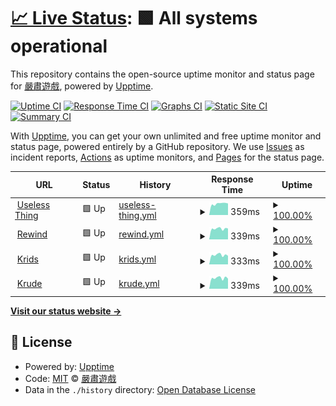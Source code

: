 # [📈 Live Status](https://KusStar.github.io/serious-uptimes): <!--live status--> **🟩 All systems operational**

This repository contains the open-source uptime monitor and status page for [嚴肅遊戲](kusstar.uselessthing.top), powered by [Upptime](https://github.com/upptime/upptime).

[![Uptime CI](https://github.com/KusStar/serious-uptimes/workflows/Uptime%20CI/badge.svg)](https://github.com/KusStar/serious-uptimes/actions?query=workflow%3A%22Uptime+CI%22)
[![Response Time CI](https://github.com/KusStar/serious-uptimes/workflows/Response%20Time%20CI/badge.svg)](https://github.com/KusStar/serious-uptimes/actions?query=workflow%3A%22Response+Time+CI%22)
[![Graphs CI](https://github.com/KusStar/serious-uptimes/workflows/Graphs%20CI/badge.svg)](https://github.com/KusStar/serious-uptimes/actions?query=workflow%3A%22Graphs+CI%22)
[![Static Site CI](https://github.com/KusStar/serious-uptimes/workflows/Static%20Site%20CI/badge.svg)](https://github.com/KusStar/serious-uptimes/actions?query=workflow%3A%22Static+Site+CI%22)
[![Summary CI](https://github.com/KusStar/serious-uptimes/workflows/Summary%20CI/badge.svg)](https://github.com/KusStar/serious-uptimes/actions?query=workflow%3A%22Summary+CI%22)

With [Upptime](https://upptime.js.org), you can get your own unlimited and free uptime monitor and status page, powered entirely by a GitHub repository. We use [Issues](https://github.com/KusStar/serious-uptimes/issues) as incident reports, [Actions](https://github.com/KusStar/serious-uptimes/actions) as uptime monitors, and [Pages](https://KusStar.github.io/serious-uptimes) for the status page.

<!--start: status pages-->
<!-- This summary is generated by Upptime (https://github.com/upptime/upptime) -->
<!-- Do not edit this manually, your changes will be overwritten -->
<!-- prettier-ignore -->
| URL | Status | History | Response Time | Uptime |
| --- | ------ | ------- | ------------- | ------ |
| <img alt="" src="https://icons.duckduckgo.com/ip3/uselessthing.top.ico" height="13"> [Useless Thing](https://uselessthing.top/) | 🟩 Up | [useless-thing.yml](https://github.com/KusStar/serious-uptimes/commits/HEAD/history/useless-thing.yml) | <details><summary><img alt="Response time graph" src="./graphs/useless-thing/response-time-week.png" height="20"> 359ms</summary><br><a href="https://KusStar.github.io/serious-uptimes/history/useless-thing"><img alt="Response time 411" src="https://img.shields.io/endpoint?url=https%3A%2F%2Fraw.githubusercontent.com%2FKusStar%2Fserious-uptimes%2FHEAD%2Fapi%2Fuseless-thing%2Fresponse-time.json"></a><br><a href="https://KusStar.github.io/serious-uptimes/history/useless-thing"><img alt="24-hour response time 367" src="https://img.shields.io/endpoint?url=https%3A%2F%2Fraw.githubusercontent.com%2FKusStar%2Fserious-uptimes%2FHEAD%2Fapi%2Fuseless-thing%2Fresponse-time-day.json"></a><br><a href="https://KusStar.github.io/serious-uptimes/history/useless-thing"><img alt="7-day response time 359" src="https://img.shields.io/endpoint?url=https%3A%2F%2Fraw.githubusercontent.com%2FKusStar%2Fserious-uptimes%2FHEAD%2Fapi%2Fuseless-thing%2Fresponse-time-week.json"></a><br><a href="https://KusStar.github.io/serious-uptimes/history/useless-thing"><img alt="30-day response time 339" src="https://img.shields.io/endpoint?url=https%3A%2F%2Fraw.githubusercontent.com%2FKusStar%2Fserious-uptimes%2FHEAD%2Fapi%2Fuseless-thing%2Fresponse-time-month.json"></a><br><a href="https://KusStar.github.io/serious-uptimes/history/useless-thing"><img alt="1-year response time 409" src="https://img.shields.io/endpoint?url=https%3A%2F%2Fraw.githubusercontent.com%2FKusStar%2Fserious-uptimes%2FHEAD%2Fapi%2Fuseless-thing%2Fresponse-time-year.json"></a></details> | <details><summary><a href="https://KusStar.github.io/serious-uptimes/history/useless-thing">100.00%</a></summary><a href="https://KusStar.github.io/serious-uptimes/history/useless-thing"><img alt="All-time uptime 99.97%" src="https://img.shields.io/endpoint?url=https%3A%2F%2Fraw.githubusercontent.com%2FKusStar%2Fserious-uptimes%2FHEAD%2Fapi%2Fuseless-thing%2Fuptime.json"></a><br><a href="https://KusStar.github.io/serious-uptimes/history/useless-thing"><img alt="24-hour uptime 100.00%" src="https://img.shields.io/endpoint?url=https%3A%2F%2Fraw.githubusercontent.com%2FKusStar%2Fserious-uptimes%2FHEAD%2Fapi%2Fuseless-thing%2Fuptime-day.json"></a><br><a href="https://KusStar.github.io/serious-uptimes/history/useless-thing"><img alt="7-day uptime 100.00%" src="https://img.shields.io/endpoint?url=https%3A%2F%2Fraw.githubusercontent.com%2FKusStar%2Fserious-uptimes%2FHEAD%2Fapi%2Fuseless-thing%2Fuptime-week.json"></a><br><a href="https://KusStar.github.io/serious-uptimes/history/useless-thing"><img alt="30-day uptime 100.00%" src="https://img.shields.io/endpoint?url=https%3A%2F%2Fraw.githubusercontent.com%2FKusStar%2Fserious-uptimes%2FHEAD%2Fapi%2Fuseless-thing%2Fuptime-month.json"></a><br><a href="https://KusStar.github.io/serious-uptimes/history/useless-thing"><img alt="1-year uptime 100.00%" src="https://img.shields.io/endpoint?url=https%3A%2F%2Fraw.githubusercontent.com%2FKusStar%2Fserious-uptimes%2FHEAD%2Fapi%2Fuseless-thing%2Fuptime-year.json"></a></details>
| <img alt="" src="https://icons.duckduckgo.com/ip3/rewind.uselessthing.top.ico" height="13"> [Rewind](https://rewind.uselessthing.top/) | 🟩 Up | [rewind.yml](https://github.com/KusStar/serious-uptimes/commits/HEAD/history/rewind.yml) | <details><summary><img alt="Response time graph" src="./graphs/rewind/response-time-week.png" height="20"> 339ms</summary><br><a href="https://KusStar.github.io/serious-uptimes/history/rewind"><img alt="Response time 328" src="https://img.shields.io/endpoint?url=https%3A%2F%2Fraw.githubusercontent.com%2FKusStar%2Fserious-uptimes%2FHEAD%2Fapi%2Frewind%2Fresponse-time.json"></a><br><a href="https://KusStar.github.io/serious-uptimes/history/rewind"><img alt="24-hour response time 343" src="https://img.shields.io/endpoint?url=https%3A%2F%2Fraw.githubusercontent.com%2FKusStar%2Fserious-uptimes%2FHEAD%2Fapi%2Frewind%2Fresponse-time-day.json"></a><br><a href="https://KusStar.github.io/serious-uptimes/history/rewind"><img alt="7-day response time 339" src="https://img.shields.io/endpoint?url=https%3A%2F%2Fraw.githubusercontent.com%2FKusStar%2Fserious-uptimes%2FHEAD%2Fapi%2Frewind%2Fresponse-time-week.json"></a><br><a href="https://KusStar.github.io/serious-uptimes/history/rewind"><img alt="30-day response time 330" src="https://img.shields.io/endpoint?url=https%3A%2F%2Fraw.githubusercontent.com%2FKusStar%2Fserious-uptimes%2FHEAD%2Fapi%2Frewind%2Fresponse-time-month.json"></a><br><a href="https://KusStar.github.io/serious-uptimes/history/rewind"><img alt="1-year response time 330" src="https://img.shields.io/endpoint?url=https%3A%2F%2Fraw.githubusercontent.com%2FKusStar%2Fserious-uptimes%2FHEAD%2Fapi%2Frewind%2Fresponse-time-year.json"></a></details> | <details><summary><a href="https://KusStar.github.io/serious-uptimes/history/rewind">100.00%</a></summary><a href="https://KusStar.github.io/serious-uptimes/history/rewind"><img alt="All-time uptime 100.00%" src="https://img.shields.io/endpoint?url=https%3A%2F%2Fraw.githubusercontent.com%2FKusStar%2Fserious-uptimes%2FHEAD%2Fapi%2Frewind%2Fuptime.json"></a><br><a href="https://KusStar.github.io/serious-uptimes/history/rewind"><img alt="24-hour uptime 100.00%" src="https://img.shields.io/endpoint?url=https%3A%2F%2Fraw.githubusercontent.com%2FKusStar%2Fserious-uptimes%2FHEAD%2Fapi%2Frewind%2Fuptime-day.json"></a><br><a href="https://KusStar.github.io/serious-uptimes/history/rewind"><img alt="7-day uptime 100.00%" src="https://img.shields.io/endpoint?url=https%3A%2F%2Fraw.githubusercontent.com%2FKusStar%2Fserious-uptimes%2FHEAD%2Fapi%2Frewind%2Fuptime-week.json"></a><br><a href="https://KusStar.github.io/serious-uptimes/history/rewind"><img alt="30-day uptime 100.00%" src="https://img.shields.io/endpoint?url=https%3A%2F%2Fraw.githubusercontent.com%2FKusStar%2Fserious-uptimes%2FHEAD%2Fapi%2Frewind%2Fuptime-month.json"></a><br><a href="https://KusStar.github.io/serious-uptimes/history/rewind"><img alt="1-year uptime 100.00%" src="https://img.shields.io/endpoint?url=https%3A%2F%2Fraw.githubusercontent.com%2FKusStar%2Fserious-uptimes%2FHEAD%2Fapi%2Frewind%2Fuptime-year.json"></a></details>
| <img alt="" src="https://icons.duckduckgo.com/ip3/krids.uselessthing.top.ico" height="13"> [Krids](https://krids.uselessthing.top/) | 🟩 Up | [krids.yml](https://github.com/KusStar/serious-uptimes/commits/HEAD/history/krids.yml) | <details><summary><img alt="Response time graph" src="./graphs/krids/response-time-week.png" height="20"> 333ms</summary><br><a href="https://KusStar.github.io/serious-uptimes/history/krids"><img alt="Response time 309" src="https://img.shields.io/endpoint?url=https%3A%2F%2Fraw.githubusercontent.com%2FKusStar%2Fserious-uptimes%2FHEAD%2Fapi%2Fkrids%2Fresponse-time.json"></a><br><a href="https://KusStar.github.io/serious-uptimes/history/krids"><img alt="24-hour response time 304" src="https://img.shields.io/endpoint?url=https%3A%2F%2Fraw.githubusercontent.com%2FKusStar%2Fserious-uptimes%2FHEAD%2Fapi%2Fkrids%2Fresponse-time-day.json"></a><br><a href="https://KusStar.github.io/serious-uptimes/history/krids"><img alt="7-day response time 333" src="https://img.shields.io/endpoint?url=https%3A%2F%2Fraw.githubusercontent.com%2FKusStar%2Fserious-uptimes%2FHEAD%2Fapi%2Fkrids%2Fresponse-time-week.json"></a><br><a href="https://KusStar.github.io/serious-uptimes/history/krids"><img alt="30-day response time 317" src="https://img.shields.io/endpoint?url=https%3A%2F%2Fraw.githubusercontent.com%2FKusStar%2Fserious-uptimes%2FHEAD%2Fapi%2Fkrids%2Fresponse-time-month.json"></a><br><a href="https://KusStar.github.io/serious-uptimes/history/krids"><img alt="1-year response time 310" src="https://img.shields.io/endpoint?url=https%3A%2F%2Fraw.githubusercontent.com%2FKusStar%2Fserious-uptimes%2FHEAD%2Fapi%2Fkrids%2Fresponse-time-year.json"></a></details> | <details><summary><a href="https://KusStar.github.io/serious-uptimes/history/krids">100.00%</a></summary><a href="https://KusStar.github.io/serious-uptimes/history/krids"><img alt="All-time uptime 100.00%" src="https://img.shields.io/endpoint?url=https%3A%2F%2Fraw.githubusercontent.com%2FKusStar%2Fserious-uptimes%2FHEAD%2Fapi%2Fkrids%2Fuptime.json"></a><br><a href="https://KusStar.github.io/serious-uptimes/history/krids"><img alt="24-hour uptime 100.00%" src="https://img.shields.io/endpoint?url=https%3A%2F%2Fraw.githubusercontent.com%2FKusStar%2Fserious-uptimes%2FHEAD%2Fapi%2Fkrids%2Fuptime-day.json"></a><br><a href="https://KusStar.github.io/serious-uptimes/history/krids"><img alt="7-day uptime 100.00%" src="https://img.shields.io/endpoint?url=https%3A%2F%2Fraw.githubusercontent.com%2FKusStar%2Fserious-uptimes%2FHEAD%2Fapi%2Fkrids%2Fuptime-week.json"></a><br><a href="https://KusStar.github.io/serious-uptimes/history/krids"><img alt="30-day uptime 100.00%" src="https://img.shields.io/endpoint?url=https%3A%2F%2Fraw.githubusercontent.com%2FKusStar%2Fserious-uptimes%2FHEAD%2Fapi%2Fkrids%2Fuptime-month.json"></a><br><a href="https://KusStar.github.io/serious-uptimes/history/krids"><img alt="1-year uptime 100.00%" src="https://img.shields.io/endpoint?url=https%3A%2F%2Fraw.githubusercontent.com%2FKusStar%2Fserious-uptimes%2FHEAD%2Fapi%2Fkrids%2Fuptime-year.json"></a></details>
| <img alt="" src="https://icons.duckduckgo.com/ip3/krude.uselessthing.top.ico" height="13"> [Krude](https://krude.uselessthing.top/) | 🟩 Up | [krude.yml](https://github.com/KusStar/serious-uptimes/commits/HEAD/history/krude.yml) | <details><summary><img alt="Response time graph" src="./graphs/krude/response-time-week.png" height="20"> 339ms</summary><br><a href="https://KusStar.github.io/serious-uptimes/history/krude"><img alt="Response time 300" src="https://img.shields.io/endpoint?url=https%3A%2F%2Fraw.githubusercontent.com%2FKusStar%2Fserious-uptimes%2FHEAD%2Fapi%2Fkrude%2Fresponse-time.json"></a><br><a href="https://KusStar.github.io/serious-uptimes/history/krude"><img alt="24-hour response time 317" src="https://img.shields.io/endpoint?url=https%3A%2F%2Fraw.githubusercontent.com%2FKusStar%2Fserious-uptimes%2FHEAD%2Fapi%2Fkrude%2Fresponse-time-day.json"></a><br><a href="https://KusStar.github.io/serious-uptimes/history/krude"><img alt="7-day response time 339" src="https://img.shields.io/endpoint?url=https%3A%2F%2Fraw.githubusercontent.com%2FKusStar%2Fserious-uptimes%2FHEAD%2Fapi%2Fkrude%2Fresponse-time-week.json"></a><br><a href="https://KusStar.github.io/serious-uptimes/history/krude"><img alt="30-day response time 325" src="https://img.shields.io/endpoint?url=https%3A%2F%2Fraw.githubusercontent.com%2FKusStar%2Fserious-uptimes%2FHEAD%2Fapi%2Fkrude%2Fresponse-time-month.json"></a><br><a href="https://KusStar.github.io/serious-uptimes/history/krude"><img alt="1-year response time 304" src="https://img.shields.io/endpoint?url=https%3A%2F%2Fraw.githubusercontent.com%2FKusStar%2Fserious-uptimes%2FHEAD%2Fapi%2Fkrude%2Fresponse-time-year.json"></a></details> | <details><summary><a href="https://KusStar.github.io/serious-uptimes/history/krude">100.00%</a></summary><a href="https://KusStar.github.io/serious-uptimes/history/krude"><img alt="All-time uptime 100.00%" src="https://img.shields.io/endpoint?url=https%3A%2F%2Fraw.githubusercontent.com%2FKusStar%2Fserious-uptimes%2FHEAD%2Fapi%2Fkrude%2Fuptime.json"></a><br><a href="https://KusStar.github.io/serious-uptimes/history/krude"><img alt="24-hour uptime 100.00%" src="https://img.shields.io/endpoint?url=https%3A%2F%2Fraw.githubusercontent.com%2FKusStar%2Fserious-uptimes%2FHEAD%2Fapi%2Fkrude%2Fuptime-day.json"></a><br><a href="https://KusStar.github.io/serious-uptimes/history/krude"><img alt="7-day uptime 100.00%" src="https://img.shields.io/endpoint?url=https%3A%2F%2Fraw.githubusercontent.com%2FKusStar%2Fserious-uptimes%2FHEAD%2Fapi%2Fkrude%2Fuptime-week.json"></a><br><a href="https://KusStar.github.io/serious-uptimes/history/krude"><img alt="30-day uptime 100.00%" src="https://img.shields.io/endpoint?url=https%3A%2F%2Fraw.githubusercontent.com%2FKusStar%2Fserious-uptimes%2FHEAD%2Fapi%2Fkrude%2Fuptime-month.json"></a><br><a href="https://KusStar.github.io/serious-uptimes/history/krude"><img alt="1-year uptime 100.00%" src="https://img.shields.io/endpoint?url=https%3A%2F%2Fraw.githubusercontent.com%2FKusStar%2Fserious-uptimes%2FHEAD%2Fapi%2Fkrude%2Fuptime-year.json"></a></details>

<!--end: status pages-->

[**Visit our status website →**](https://KusStar.github.io/serious-uptimes)

## 📄 License

- Powered by: [Upptime](https://github.com/upptime/upptime)
- Code: [MIT](./LICENSE) © [嚴肅遊戲](kusstar.uselessthing.top)
- Data in the `./history` directory: [Open Database License](https://opendatacommons.org/licenses/odbl/1-0/)
